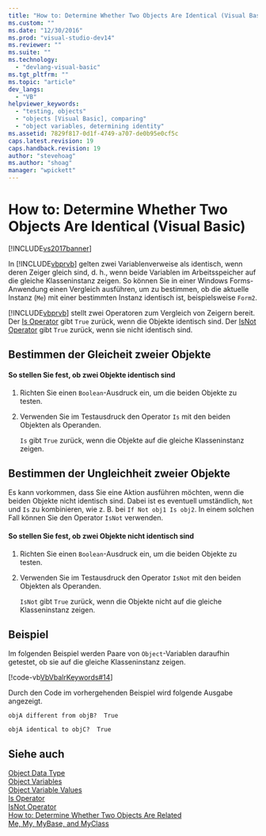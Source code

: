 ```yaml
---
title: "How to: Determine Whether Two Objects Are Identical (Visual Basic) | Microsoft Docs"
ms.custom: ""
ms.date: "12/30/2016"
ms.prod: "visual-studio-dev14"
ms.reviewer: ""
ms.suite: ""
ms.technology: 
  - "devlang-visual-basic"
ms.tgt_pltfrm: ""
ms.topic: "article"
dev_langs: 
  - "VB"
helpviewer_keywords: 
  - "testing, objects"
  - "objects [Visual Basic], comparing"
  - "object variables, determining identity"
ms.assetid: 7829f817-0d1f-4749-a707-de0b95e0cf5c
caps.latest.revision: 19
caps.handback.revision: 19
author: "stevehoag"
ms.author: "shoag"
manager: "wpickett"
---
```

# How to: Determine Whether Two Objects Are Identical (Visual Basic)
[!INCLUDE[vs2017banner](../../../../visual-basic/developing-apps/includes/vs2017banner.md)]

In [!INCLUDE[vbprvb](../../../../csharp/programming-guide/concepts/linq/includes/vbprvb-md.md)] gelten zwei Variablenverweise als identisch, wenn deren Zeiger gleich sind, d. h., wenn beide Variablen im Arbeitsspeicher auf die gleiche Klasseninstanz zeigen.  So können Sie in einer Windows Forms\-Anwendung einen Vergleich ausführen, um zu bestimmen, ob die aktuelle Instanz \(`Me`\) mit einer bestimmten Instanz identisch ist, beispielsweise `Form2`.  
  
 [!INCLUDE[vbprvb](../../../../csharp/programming-guide/concepts/linq/includes/vbprvb-md.md)] stellt zwei Operatoren zum Vergleich von Zeigern bereit.  Der [Is Operator](../../../../visual-basic/language-reference/operators/is-operator.md) gibt `True` zurück, wenn die Objekte identisch sind. Der [IsNot Operator](../../../../visual-basic/language-reference/operators/isnot-operator.md) gibt `True` zurück, wenn sie nicht identisch sind.  
  
## Bestimmen der Gleicheit zweier Objekte  
  
#### So stellen Sie fest, ob zwei Objekte identisch sind  
  
1.  Richten Sie einen `Boolean`\-Ausdruck ein, um die beiden Objekte zu testen.  
  
2.  Verwenden Sie im Testausdruck den Operator `Is` mit den beiden Objekten als Operanden.  
  
     `Is` gibt `True` zurück, wenn die Objekte auf die gleiche Klasseninstanz zeigen.  
  
## Bestimmen der Ungleichheit zweier Objekte  
 Es kann vorkommen, dass Sie eine Aktion ausführen möchten, wenn die beiden Objekte nicht identisch sind. Dabei ist es eventuell umständlich, `Not` und `Is` zu kombinieren, wie z. B. bei `If Not obj1 Is obj2`.  In einem solchen Fall können Sie den Operator `IsNot` verwenden.  
  
#### So stellen Sie fest, ob zwei Objekte nicht identisch sind  
  
1.  Richten Sie einen `Boolean`\-Ausdruck ein, um die beiden Objekte zu testen.  
  
2.  Verwenden Sie im Testausdruck den Operator `IsNot` mit den beiden Objekten als Operanden.  
  
     `IsNot` gibt `True` zurück, wenn die Objekte nicht auf die gleiche Klasseninstanz zeigen.  
  
## Beispiel  
 Im folgenden Beispiel werden Paare von `Object`\-Variablen daraufhin getestet, ob sie auf die gleiche Klasseninstanz zeigen.  
  
 [!code-vb[VbVbalrKeywords#14](../../../../visual-basic/language-reference/codesnippet/VisualBasic/how-to-determine-whether-tw_1.vb)]  
  
 Durch den Code im vorhergehenden Beispiel wird folgende Ausgabe angezeigt.  
  
 `objA different from objB?  True`  
  
 `objA identical to objC?  True`  
  
## Siehe auch  
 [Object Data Type](../../../../visual-basic/language-reference/data-types/object-data-type.md)   
 [Object Variables](../../../../visual-basic/programming-guide/language-features/variables/object-variables.md)   
 [Object Variable Values](../../../../visual-basic/programming-guide/language-features/variables/object-variable-values.md)   
 [Is Operator](../../../../visual-basic/language-reference/operators/is-operator.md)   
 [IsNot Operator](../../../../visual-basic/language-reference/operators/isnot-operator.md)   
 [How to: Determine Whether Two Objects Are Related](../../../../visual-basic/programming-guide/language-features/variables/how-to-determine-whether-two-objects-are-related.md)   
 [Me, My, MyBase, and MyClass](../../../../visual-basic/programming-guide/program-structure/me-my-mybase-and-myclass.md)